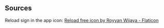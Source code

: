 ## Sources

Reload sign in the app icon: 
[Reload free icon by Royyan Wijaya - Flaticon](https://www.flaticon.com/premium-icon/reload_3031285)